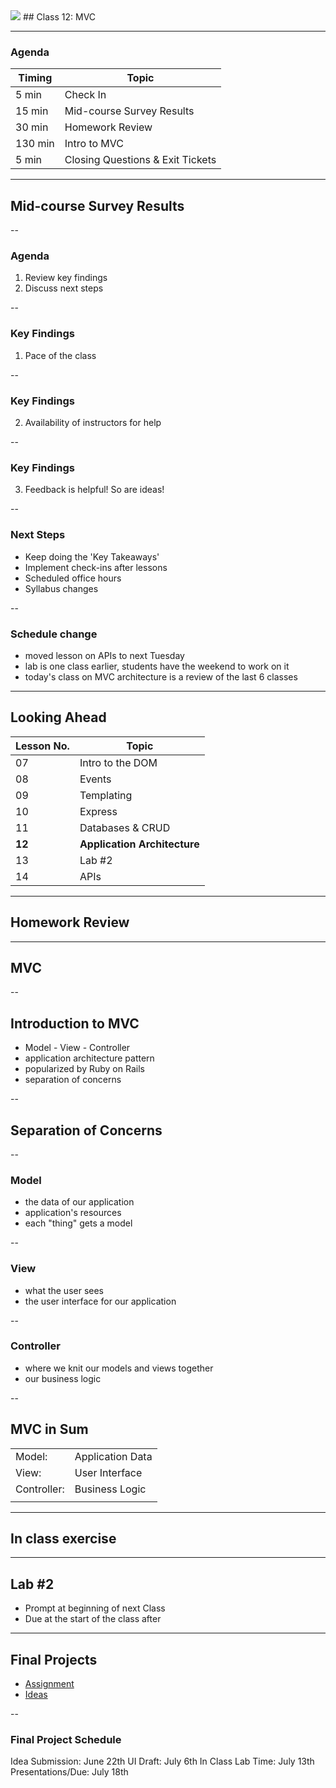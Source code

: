 
<img src="https://upload.wikimedia.org/wikipedia/commons/9/99/Unofficial_JavaScript_logo_2.svg" style="max-width: 100px; border: none; box-shadow: none"/>
## Class 12: MVC

---
### Agenda
| Timing | Topic                                    |
| ------ | ---------------------------------------- |
| 5  min | Check In                                 |
| 15 min | Mid-course Survey Results                |
| 30 min | Homework Review                          |
| 130 min | Intro to MVC                            |
| 5  min | Closing Questions & Exit Tickets         |

---
## Mid-course Survey Results

--
### Agenda
1. Review key findings
2. Discuss next steps

--
### Key Findings
1. Pace of the class

--
### Key Findings
2. Availability of instructors for help

--
### Key Findings
3. Feedback is helpful! So are ideas!

--
### Next Steps
- Keep doing the 'Key Takeaways'
- Implement check-ins after lessons
- Scheduled office hours
- Syllabus changes

--
### Schedule change
- moved lesson on APIs to next Tuesday
- lab is one class earlier, students have the weekend to work on it
- today's class on MVC architecture is a review of the last 6 classes

---
## Looking Ahead

| Lesson No. |        Topic                 |
| ---------- | ---------------------------- |
|     07     | Intro to the DOM             |
|     08     | Events                       |
|     09     | Templating                   |
|     10     | Express                      |
|     11     | Databases & CRUD             |
|   **12**   | **Application Architecture** |
|     13     | Lab #2                       |
|     14     | APIs                         |


---
## Homework Review

---
## MVC

--
## Introduction to MVC
- Model - View - Controller
- application architecture pattern
- popularized by Ruby on Rails
- separation of concerns

--
## Separation of Concerns

--
### Model
- the data of our application
- application's resources
- each "thing" gets a model

--
### View
- what the user sees
- the user interface for our application

--
### Controller
- where we knit our models and views together
- our business logic

--
## MVC in Sum

|             |                  |
| ----------  | ---------------- |
| Model:      | Application Data |
| View:       | User Interface   |
| Controller: | Business Logic   |
|             |                  |

---
## In class exercise

---
## Lab #2
- Prompt at beginning of next Class
- Due at the start of the class after

---
## Final Projects

- [Assignment](https://github.com/ga-students/JS-DC-4/final-project)
- [Ideas](https://gallery.generalassemb.ly/WDI)

--

### Final Project Schedule

Idea Submission: June 22th
UI Draft: July 6th
In Class Lab Time: July 13th
Presentations/Due: July 18th
